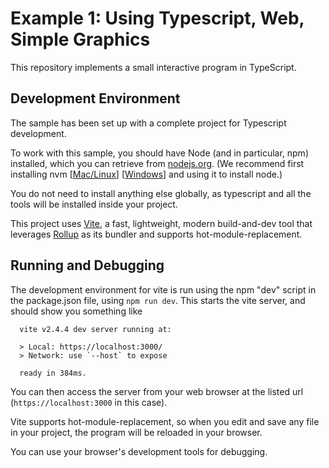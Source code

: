 # Example 1: Using Typescript, Web, Simple Graphics  

This repository implements a small interactive program in TypeScript.

## Development Environment

The sample has been set up with a complete project for Typescript development.

To work with this sample, you should have Node (and in particular, npm) installed, which you can retrieve from [nodejs.org](http://nodejs.org). (We recommend first installing nvm [[Mac/Linux](https://github.com/nvm-sh/nvm)] [[Windows](https://github.com/coreybutler/nvm-windows)] and using it to install node.)

You do not need to install anything else globally, as typescript and all the tools will be installed inside your project.

This project uses [Vite](https://vitejs.dev/), a fast, lightweight, modern build-and-dev tool that leverages [Rollup](https://rollupjs.org/guide/en/) as its bundler and supports hot-module-replacement. 

## Running and Debugging

The development environment for vite is run using the npm "dev" script in the package.json file, using ```npm run dev```.  This starts the vite server, and should show you something like 
```
  vite v2.4.4 dev server running at:

  > Local: https://localhost:3000/
  > Network: use `--host` to expose

  ready in 384ms.
```
You can then access the server from your web browser at the listed url (```https://localhost:3000``` in this case).

Vite supports hot-module-replacement, so when you edit and save any file in your project, the program will be reloaded in your browser. 

You can use your browser's development tools for debugging.